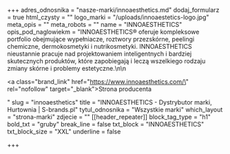 +++
adres_odnosnika = "nasze-marki/innoaesthetics.md"
dodaj_formularz = true
html_czysty = ""
logo_marki = "/uploads/innoaestetics-logo.jpg"
meta_opis = ""
meta_robots = ""
name = "INNOAESTHETICS"
opis_pod_naglowiekm = "INNOAESTHETICS® oferuje kompleksowe portfolio obejmujące wypełniacze, roztwory przezskórne, peelingi chemiczne, dermokosmetyki i nutrikosmetyki. INNOAESTHETICS nieustannie pracuje nad projektowaniem inteligentnych i bardziej skutecznych produktów, które zapobiegają i leczą wszelkiego rodzaju zmiany skórne i problemy estetyczne.\n\n    <p><a class=\"brand_link\" href=\"https://www.innoaesthetics.com/\" rel=\"nofollow\" target=\"_blank\">Strona producenta</a></p>"
slug = "innoaesthetics"
title = "INNOAESTHETICS - Dystrybutor marki, Hurtownia | S-brands.pl"
tytul_odnosnika = "Wszystkie marki"
which_layout = "strona-marki"
zdjecie = ""
[[header_repeater]]
block_tag_type = "h1"
bold_txt = "gruby"
break_line = false
txt_block = "INNOAESTHETICS"
txt_block_size = "XXL"
underline = false

+++

